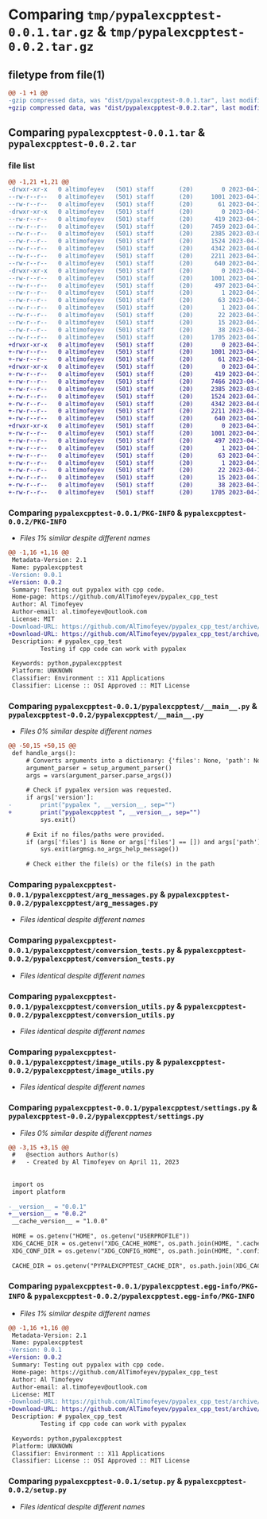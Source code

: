 # Comparing `tmp/pypalexcpptest-0.0.1.tar.gz` & `tmp/pypalexcpptest-0.0.2.tar.gz`

## filetype from file(1)

```diff
@@ -1 +1 @@
-gzip compressed data, was "dist/pypalexcpptest-0.0.1.tar", last modified: Tue Apr 11 22:00:24 2023, max compression
+gzip compressed data, was "dist/pypalexcpptest-0.0.2.tar", last modified: Tue Apr 11 22:05:09 2023, max compression
```

## Comparing `pypalexcpptest-0.0.1.tar` & `pypalexcpptest-0.0.2.tar`

### file list

```diff
@@ -1,21 +1,21 @@
-drwxr-xr-x   0 altimofeyev   (501) staff       (20)        0 2023-04-11 22:00:24.104554 pypalexcpptest-0.0.1/
--rw-r--r--   0 altimofeyev   (501) staff       (20)     1001 2023-04-11 22:00:24.104286 pypalexcpptest-0.0.1/PKG-INFO
--rw-r--r--   0 altimofeyev   (501) staff       (20)       61 2023-04-11 21:02:26.000000 pypalexcpptest-0.0.1/README.md
-drwxr-xr-x   0 altimofeyev   (501) staff       (20)        0 2023-04-11 22:00:24.101487 pypalexcpptest-0.0.1/pypalexcpptest/
--rw-r--r--   0 altimofeyev   (501) staff       (20)      419 2023-04-11 21:55:37.000000 pypalexcpptest-0.0.1/pypalexcpptest/__init__.py
--rw-r--r--   0 altimofeyev   (501) staff       (20)     7459 2023-04-11 21:56:22.000000 pypalexcpptest-0.0.1/pypalexcpptest/__main__.py
--rw-r--r--   0 altimofeyev   (501) staff       (20)     2385 2023-03-07 02:13:31.000000 pypalexcpptest-0.0.1/pypalexcpptest/arg_messages.py
--rw-r--r--   0 altimofeyev   (501) staff       (20)     1524 2023-04-11 21:57:06.000000 pypalexcpptest-0.0.1/pypalexcpptest/conversion_tests.py
--rw-r--r--   0 altimofeyev   (501) staff       (20)     4342 2023-04-08 02:04:19.000000 pypalexcpptest-0.0.1/pypalexcpptest/conversion_utils.py
--rw-r--r--   0 altimofeyev   (501) staff       (20)     2211 2023-04-11 21:57:06.000000 pypalexcpptest-0.0.1/pypalexcpptest/image_utils.py
--rw-r--r--   0 altimofeyev   (501) staff       (20)      640 2023-04-11 21:11:43.000000 pypalexcpptest-0.0.1/pypalexcpptest/settings.py
-drwxr-xr-x   0 altimofeyev   (501) staff       (20)        0 2023-04-11 22:00:24.103808 pypalexcpptest-0.0.1/pypalexcpptest.egg-info/
--rw-r--r--   0 altimofeyev   (501) staff       (20)     1001 2023-04-11 22:00:23.000000 pypalexcpptest-0.0.1/pypalexcpptest.egg-info/PKG-INFO
--rw-r--r--   0 altimofeyev   (501) staff       (20)      497 2023-04-11 22:00:23.000000 pypalexcpptest-0.0.1/pypalexcpptest.egg-info/SOURCES.txt
--rw-r--r--   0 altimofeyev   (501) staff       (20)        1 2023-04-11 22:00:23.000000 pypalexcpptest-0.0.1/pypalexcpptest.egg-info/dependency_links.txt
--rw-r--r--   0 altimofeyev   (501) staff       (20)       63 2023-04-11 22:00:23.000000 pypalexcpptest-0.0.1/pypalexcpptest.egg-info/entry_points.txt
--rw-r--r--   0 altimofeyev   (501) staff       (20)        1 2023-04-11 22:00:23.000000 pypalexcpptest-0.0.1/pypalexcpptest.egg-info/not-zip-safe
--rw-r--r--   0 altimofeyev   (501) staff       (20)       22 2023-04-11 22:00:23.000000 pypalexcpptest-0.0.1/pypalexcpptest.egg-info/requires.txt
--rw-r--r--   0 altimofeyev   (501) staff       (20)       15 2023-04-11 22:00:23.000000 pypalexcpptest-0.0.1/pypalexcpptest.egg-info/top_level.txt
--rw-r--r--   0 altimofeyev   (501) staff       (20)       38 2023-04-11 22:00:24.104659 pypalexcpptest-0.0.1/setup.cfg
--rw-r--r--   0 altimofeyev   (501) staff       (20)     1705 2023-04-11 21:40:12.000000 pypalexcpptest-0.0.1/setup.py
+drwxr-xr-x   0 altimofeyev   (501) staff       (20)        0 2023-04-11 22:05:09.070834 pypalexcpptest-0.0.2/
+-rw-r--r--   0 altimofeyev   (501) staff       (20)     1001 2023-04-11 22:05:09.070620 pypalexcpptest-0.0.2/PKG-INFO
+-rw-r--r--   0 altimofeyev   (501) staff       (20)       61 2023-04-11 21:02:26.000000 pypalexcpptest-0.0.2/README.md
+drwxr-xr-x   0 altimofeyev   (501) staff       (20)        0 2023-04-11 22:05:09.068389 pypalexcpptest-0.0.2/pypalexcpptest/
+-rw-r--r--   0 altimofeyev   (501) staff       (20)      419 2023-04-11 21:55:37.000000 pypalexcpptest-0.0.2/pypalexcpptest/__init__.py
+-rw-r--r--   0 altimofeyev   (501) staff       (20)     7466 2023-04-11 22:04:20.000000 pypalexcpptest-0.0.2/pypalexcpptest/__main__.py
+-rw-r--r--   0 altimofeyev   (501) staff       (20)     2385 2023-03-07 02:13:31.000000 pypalexcpptest-0.0.2/pypalexcpptest/arg_messages.py
+-rw-r--r--   0 altimofeyev   (501) staff       (20)     1524 2023-04-11 21:57:06.000000 pypalexcpptest-0.0.2/pypalexcpptest/conversion_tests.py
+-rw-r--r--   0 altimofeyev   (501) staff       (20)     4342 2023-04-08 02:04:19.000000 pypalexcpptest-0.0.2/pypalexcpptest/conversion_utils.py
+-rw-r--r--   0 altimofeyev   (501) staff       (20)     2211 2023-04-11 21:57:06.000000 pypalexcpptest-0.0.2/pypalexcpptest/image_utils.py
+-rw-r--r--   0 altimofeyev   (501) staff       (20)      640 2023-04-11 22:04:32.000000 pypalexcpptest-0.0.2/pypalexcpptest/settings.py
+drwxr-xr-x   0 altimofeyev   (501) staff       (20)        0 2023-04-11 22:05:09.070279 pypalexcpptest-0.0.2/pypalexcpptest.egg-info/
+-rw-r--r--   0 altimofeyev   (501) staff       (20)     1001 2023-04-11 22:05:08.000000 pypalexcpptest-0.0.2/pypalexcpptest.egg-info/PKG-INFO
+-rw-r--r--   0 altimofeyev   (501) staff       (20)      497 2023-04-11 22:05:08.000000 pypalexcpptest-0.0.2/pypalexcpptest.egg-info/SOURCES.txt
+-rw-r--r--   0 altimofeyev   (501) staff       (20)        1 2023-04-11 22:05:08.000000 pypalexcpptest-0.0.2/pypalexcpptest.egg-info/dependency_links.txt
+-rw-r--r--   0 altimofeyev   (501) staff       (20)       63 2023-04-11 22:05:08.000000 pypalexcpptest-0.0.2/pypalexcpptest.egg-info/entry_points.txt
+-rw-r--r--   0 altimofeyev   (501) staff       (20)        1 2023-04-11 22:00:23.000000 pypalexcpptest-0.0.2/pypalexcpptest.egg-info/not-zip-safe
+-rw-r--r--   0 altimofeyev   (501) staff       (20)       22 2023-04-11 22:05:08.000000 pypalexcpptest-0.0.2/pypalexcpptest.egg-info/requires.txt
+-rw-r--r--   0 altimofeyev   (501) staff       (20)       15 2023-04-11 22:05:08.000000 pypalexcpptest-0.0.2/pypalexcpptest.egg-info/top_level.txt
+-rw-r--r--   0 altimofeyev   (501) staff       (20)       38 2023-04-11 22:05:09.070916 pypalexcpptest-0.0.2/setup.cfg
+-rw-r--r--   0 altimofeyev   (501) staff       (20)     1705 2023-04-11 21:40:12.000000 pypalexcpptest-0.0.2/setup.py
```

### Comparing `pypalexcpptest-0.0.1/PKG-INFO` & `pypalexcpptest-0.0.2/PKG-INFO`

 * *Files 1% similar despite different names*

```diff
@@ -1,16 +1,16 @@
 Metadata-Version: 2.1
 Name: pypalexcpptest
-Version: 0.0.1
+Version: 0.0.2
 Summary: Testing out pypalex with cpp code.
 Home-page: https://github.com/AlTimofeyev/pypalex_cpp_test
 Author: Al Timofeyev
 Author-email: al.timofeyev@outlook.com
 License: MIT
-Download-URL: https://github.com/AlTimofeyev/pypalex_cpp_test/archive/0.0.1.tar.gz
+Download-URL: https://github.com/AlTimofeyev/pypalex_cpp_test/archive/0.0.2.tar.gz
 Description: # pypalex_cpp_test
         Testing if cpp code can work with pypalex
         
 Keywords: python,pypalexcpptest
 Platform: UNKNOWN
 Classifier: Environment :: X11 Applications
 Classifier: License :: OSI Approved :: MIT License
```

### Comparing `pypalexcpptest-0.0.1/pypalexcpptest/__main__.py` & `pypalexcpptest-0.0.2/pypalexcpptest/__main__.py`

 * *Files 0% similar despite different names*

```diff
@@ -50,15 +50,15 @@
 def handle_args():
     # Converts arguments into a dictionary: {'files': None, 'path': None, 'output': None}
     argument_parser = setup_argument_parser()
     args = vars(argument_parser.parse_args())
 
     # Check if pypalex version was requested.
     if args['version']:
-        print("pypalex ", __version__, sep="")
+        print("pypalexcpptest ", __version__, sep="")
         sys.exit()
 
     # Exit if no files/paths were provided.
     if (args['files'] is None or args['files'] == []) and args['path'] is None:
         sys.exit(argmsg.no_args_help_message())
 
     # Check either the file(s) or the file(s) in the path
```

### Comparing `pypalexcpptest-0.0.1/pypalexcpptest/arg_messages.py` & `pypalexcpptest-0.0.2/pypalexcpptest/arg_messages.py`

 * *Files identical despite different names*

### Comparing `pypalexcpptest-0.0.1/pypalexcpptest/conversion_tests.py` & `pypalexcpptest-0.0.2/pypalexcpptest/conversion_tests.py`

 * *Files identical despite different names*

### Comparing `pypalexcpptest-0.0.1/pypalexcpptest/conversion_utils.py` & `pypalexcpptest-0.0.2/pypalexcpptest/conversion_utils.py`

 * *Files identical despite different names*

### Comparing `pypalexcpptest-0.0.1/pypalexcpptest/image_utils.py` & `pypalexcpptest-0.0.2/pypalexcpptest/image_utils.py`

 * *Files identical despite different names*

### Comparing `pypalexcpptest-0.0.1/pypalexcpptest/settings.py` & `pypalexcpptest-0.0.2/pypalexcpptest/settings.py`

 * *Files 0% similar despite different names*

```diff
@@ -3,15 +3,15 @@
 #   @section authors Author(s)
 #   - Created by Al Timofeyev on April 11, 2023
 
 
 import os
 import platform
 
-__version__ = "0.0.1"
+__version__ = "0.0.2"
 __cache_version__ = "1.0.0"
 
 HOME = os.getenv("HOME", os.getenv("USERPROFILE"))
 XDG_CACHE_DIR = os.getenv("XDG_CACHE_HOME", os.path.join(HOME, ".cache"))
 XDG_CONF_DIR = os.getenv("XDG_CONFIG_HOME", os.path.join(HOME, ".config"))
 
 CACHE_DIR = os.getenv("PYPALEXCPPTEST_CACHE_DIR", os.path.join(XDG_CACHE_DIR, "palexcpptest"))
```

### Comparing `pypalexcpptest-0.0.1/pypalexcpptest.egg-info/PKG-INFO` & `pypalexcpptest-0.0.2/pypalexcpptest.egg-info/PKG-INFO`

 * *Files 1% similar despite different names*

```diff
@@ -1,16 +1,16 @@
 Metadata-Version: 2.1
 Name: pypalexcpptest
-Version: 0.0.1
+Version: 0.0.2
 Summary: Testing out pypalex with cpp code.
 Home-page: https://github.com/AlTimofeyev/pypalex_cpp_test
 Author: Al Timofeyev
 Author-email: al.timofeyev@outlook.com
 License: MIT
-Download-URL: https://github.com/AlTimofeyev/pypalex_cpp_test/archive/0.0.1.tar.gz
+Download-URL: https://github.com/AlTimofeyev/pypalex_cpp_test/archive/0.0.2.tar.gz
 Description: # pypalex_cpp_test
         Testing if cpp code can work with pypalex
         
 Keywords: python,pypalexcpptest
 Platform: UNKNOWN
 Classifier: Environment :: X11 Applications
 Classifier: License :: OSI Approved :: MIT License
```

### Comparing `pypalexcpptest-0.0.1/setup.py` & `pypalexcpptest-0.0.2/setup.py`

 * *Files identical despite different names*


